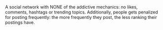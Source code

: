 A social network with NONE of the addictive mechanics: no likes, comments, hashtags or trending topics. Additionally, people gets penalized for posting frequently: the more frequently they post, the less ranking their postings have.
